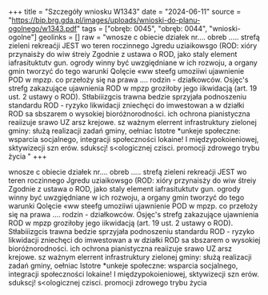 +++
title = "Szczegóły wniosku W1343"
date = "2024-06-11"
source = "https://bip.brg.gda.pl/images/uploads/wnioski-do-planu-ogolnego/w1343.pdf"
tags = ["obręb: 0045", "obręb: 0044", "wnioski-ogolne"]
geolinks = []
raw = "wnosze c obiecie działek nr.... obreb ..... strefą zieleni  rekreaćji JEST wo teren roczinnego Jgredu uziaikowsgo (ROD: xióry przynaisży do wiw śtreiy Zgodnie z ustawa o ROD, jako staly element iafrasituktutv gun. ogrody winny być uwzgiędniane w ich rozwoju, a organy gmin tworzyć do tego warunki Qolęcie «ww steefg umoziiwi ujawnienie POD w mpzp. co przełoży się na prawa .... rodzin - działkowców. Osjęc's strefg zakazujące ujawnienia ROD w mpzp groziłoby jego iikwidacją (art. 19 ust. 2 ustawy o ROD). Stłabiiizgcis trawna bedzie sprzyjała podnoszeniu standardu ROD - ryzyko likwidacji zniechęci do imwestowan a w działki ROD sa sbszarem o wysokiej bioróżnorodności. ich ochrona pianistyczna reaiizuje srawo UZ arsz krejowe. sz ważnym elerrent infrastruktury zielonej gminy: służą realizacji zadań gminy, oełniac Istotre *unkeje społeczne: wsparcia socjalnego, integracji społeczności lokaine! I międzypokoieniowej, sktywizecji szn erów. sdukscj! s<ologicznej czisci. promocji zdrowego trybu życia "
+++

wnosze c obiecie działek nr.... obreb ..... strefą zieleni  rekreaćji JEST wo teren roczinnego
Jgredu uziaikowsgo (ROD: xióry przynaisży do wiw śtreiy Zgodnie z ustawa o ROD, jako staly element
iafrasituktutv gun. ogrody winny być uwzgiędniane w ich rozwoju, a organy gmin tworzyć do tego warunki
Qolęcie «ww steefg umoziiwi ujawnienie POD w mpzp. co przełoży się na prawa .... rodzin - działkowców.
Osjęc's strefg zakazujące ujawnienia ROD w mpzp groziłoby jego iikwidacją (art. 19 ust. 2 ustawy o ROD).
Stłabiiizgcis trawna bedzie sprzyjała podnoszeniu standardu ROD - ryzyko likwidacji zniechęci do
imwestowan a w działki ROD sa sbszarem o wysokiej bioróżnorodności. ich ochrona pianistyczna reaiizuje
srawo UZ arsz krejowe. sz ważnym elerrent infrastruktury zielonej gminy: służą realizacji zadań gminy,
oełniac Istotre *unkeje społeczne: wsparcia socjalnego, integracji społeczności lokaine! I międzypokoieniowej,
sktywizecji szn erów. sdukscj! s<ologicznej czisci. promocji zdrowego trybu życia



